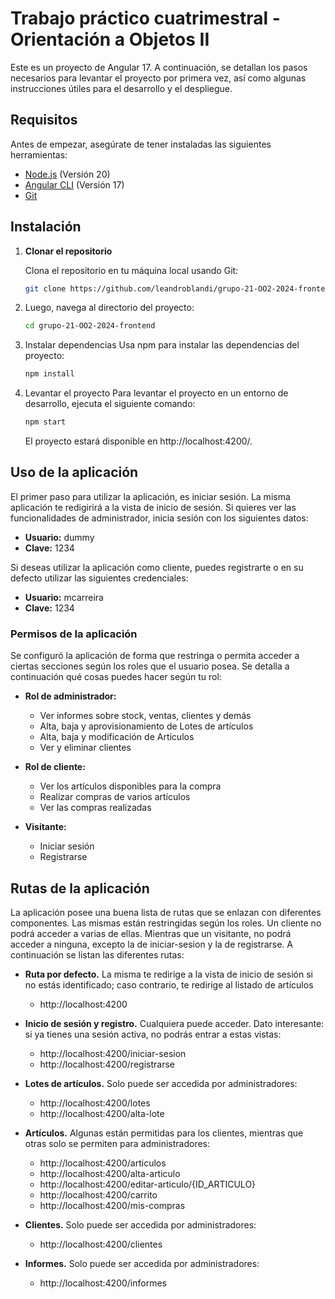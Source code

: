 # Trabajo práctico cuatrimestral - Orientación a Objetos II

Este es un proyecto de Angular 17. A continuación, se detallan los pasos necesarios para levantar el proyecto por primera vez, así como algunas instrucciones útiles para el desarrollo y el despliegue.

## Requisitos

Antes de empezar, asegúrate de tener instaladas las siguientes herramientas:

- [Node.js](https://nodejs.org/) (Versión 20)
- [Angular CLI](https://angular.io/cli) (Versión 17)
- [Git](https://git-scm.com/)

## Instalación

1.  **Clonar el repositorio**

    Clona el repositorio en tu máquina local usando Git:

    ```bash
    git clone https://github.com/leandroblandi/grupo-21-OO2-2024-frontend.git
    ```

2.  Luego, navega al directorio del proyecto:
    ```bash
    cd grupo-21-OO2-2024-frontend
    ```
3.  Instalar dependencias
    Usa npm para instalar las dependencias del proyecto:
    ```bash
    npm install
    ```
4.  Levantar el proyecto
    Para levantar el proyecto en un entorno de desarrollo, ejecuta el siguiente comando:
     ```bash
     npm start
     ```
    El proyecto estará disponible en http://localhost:4200/.

## Uso de la aplicación
El primer paso para utilizar la aplicación, es iniciar sesión. La misma aplicación te redigirirá a la vista de inicio de sesión. Si quieres ver las funcionalidades de administrador, inicia sesión con los siguientes datos:
  - **Usuario:** dummy
  - **Clave:** 1234

Si deseas utilizar la aplicación como cliente, puedes registrarte o en su defecto utilizar las siguientes credenciales:
  - **Usuario:** mcarreira
  - **Clave:** 1234

### Permisos de la aplicación
Se configuró la aplicación de forma que restringa o permita acceder a ciertas secciones según los roles que el usuario posea. Se detalla a continuación qué cosas puedes hacer según tu rol:
- **Rol de administrador:**
  - Ver informes sobre stock, ventas, clientes y demás
  - Alta, baja y aprovisionamiento de Lotes de artículos
  - Alta, baja y modificación de Artículos
  - Ver y eliminar clientes


- **Rol de cliente:**
  - Ver los artículos disponibles para la compra
  - Realizar compras de varios artículos
  - Ver las compras realizadas

- **Visitante:**
  - Iniciar sesión
  - Registrarse

## Rutas de la aplicación
La aplicación posee una buena lista de rutas que se enlazan con diferentes componentes. Las mismas están restringidas según los roles. Un cliente no podrá acceder a varias de ellas. Mientras que un visitante, no podrá acceder a ninguna, excepto la de iniciar-sesion y la de registrarse. A continuación se listan las diferentes rutas:

- **Ruta por defecto.** La misma te redirige a la vista de inicio de sesión si no estás identificado; caso contrario, te redirige al listado de artículos
  - http://localhost:4200
 
- **Inicio de sesión y registro.** Cualquiera puede acceder. Dato interesante: si ya tienes una sesión activa, no podrás entrar a estas vistas:
  - http://localhost:4200/iniciar-sesion
  - http://localhost:4200/registrarse
    
- **Lotes de artículos.** Solo puede ser accedida por administradores:
  - http://localhost:4200/lotes
  - http://localhost:4200/alta-lote
  
- **Artículos.** Algunas están permitidas para los clientes, mientras que otras solo se permiten para administradores:
  - http://localhost:4200/articulos
  - http://localhost:4200/alta-articulo
  - http://localhost:4200/editar-articulo/{ID_ARTICULO}
  - http://localhost:4200/carrito
  - http://localhost:4200/mis-compras
    
- **Clientes.** Solo puede ser accedida por administradores:
  - http://localhost:4200/clientes
 
- **Informes.** Solo puede ser accedida por administradores:
  - http://localhost:4200/informes
